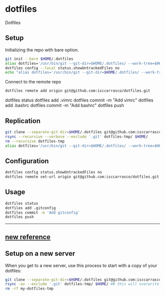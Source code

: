 # dotfiles
Dotfiles

## Setup

Initializing the repo with bare option.

```bash
git init --bare $HOME/.dotfiles
alias dotfiles='/usr/bin/git --git-dir=$HOME/.dotfiles/ --work-tree=$HOME'
dotfiles config --local status.showUntrackedFiles no
echo "alias dotfiles='/usr/bin/git --git-dir=$HOME/.dotfiles/ --work-tree=$HOME'" >> $HOME/.zshrc
```

Connect to the remote repo

```bash
dotfiles remote add origin git@github.com:isccarrasco/dotfiles.git
```

dotfiles status
dotfiles add .vimrc
dotfiles commit -m "Add vimrc"
dotfiles add .bashrc
dotfiles commit -m "Add bashrc"
dotfiles push

## Replication
```bash
git clone --separate-git-dir=$HOME/.dotfiles git@github.com:isccarrasco/dotfiles.git dotfiles-tmp
rsync --recursive --verbose --exclude '.git' dotfiles-tmp/ $HOME/
rm --recursive dotfiles-tmp
alias dotfiles='/usr/bin/git --git-dir=$HOME/.dotfiles/ --work-tree=$HOME'
```

## Configuration
```bash
dotfiles config status.showUntrackedFiles no
dotfiles remote set-url origin git@github.com:isccarrasco/dotfiles.git
```

## Usage
```bash
dotfiles status
dotfiles add .gitconfig
dotfiles commit -m 'Add gitconfig'
dotfiles push
```
---
## [new reference](https://www.simplicidade.org/survival/dotfiles/)

## Setup on a new server
When you get to a new server, use this process to start with a copy of your dotfiles:

```bash
git clone --separate-git-dir=$HOME/.dotfiles git@github.com:isccarrasco/dotfiles.git dotfiles-tmp
rsync -av --exclude '.git' dotfiles-tmp/ $HOME/ ## this will overwrite any files with the same name!!
rm -rf my-dotfiles-tmp
```
